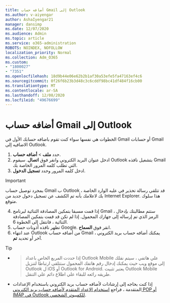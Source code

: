 ```yaml
---
title: أضافه حساب Gmail إلى Outlook
ms.author: v-aiyengar
author: AshaIyengar21
manager: dansimp
ms.date: 12/07/2020
ms.audience: Admin
ms.topic: article
ms.service: o365-administration
ROBOTS: NOINDEX, NOFOLLOW
localization_priority: Normal
ms.collection: Adm_O365
ms.custom:
- "1800027"
- "7351"
ms.openlocfilehash: 18d9b44e06e62b2b1af30a53efe5fa47163ef4c6
ms.sourcegitcommit: 0f26f6b23b3d48c3c6cddf98bc41df484f16cb00
ms.translationtype: MT
ms.contentlocale: ar-SA
ms.lasthandoff: 12/08/2020
ms.locfileid: "49676699"
---
```

# <a name="add-a-gmail-account-to-outlook"></a>أضافه حساب Gmail إلى Outlook

الخطوات هي نفسها سواء كنت تقوم باضافه حسابك الأول في Gmail أو حسابات Gmail الاضافيه إلى Outlook.

1. حدد **ملف**  >  **أضافه حساب**.
1. ادخل عنوان البريد الكتروني وانقر فوق **اتصال**. سيقوم Outlook بتشغيل نافذه Gmail التي تطلب كلمه المرور الخاصة بك. 
1. ادخل كلمه المرور وحدد **تسجيل الدخول**.
> [!IMPORTANT]
> بمجرد توصيل حساب Gmail ب Outlook ، قد تتلقي رسالة تحذير في علبه الوارد الخاصة بك لاعلامك بأنه تم الكشف عن تسجيل دخول جديد من Internet Explorer. هذا سلوك متوقع.
4. إذا قمت مسبقا بتمكين المصادقة الثنائية لبرنامج Gmail ، ستتم مطالبتك بإدخال الرمز الذي تم إرساله إلى جهازك المحمول. إذا لم تكن قد قمت بتمكين المصادقة الثنائية ، فانتقل إلى الخطوة 6.
1. تظهر نافذه أذونات حساب Google. انقر فوق **السماح**.
1. عند انتهاء Outlook من أضافه حساب Gmail ، يمكنك أضافه حساب بريد الكتروني آخر أو تحديد **تم**.
> [!TIP]
- > إذا حددت المربع الخاص باعداد Outlook Mobile علي هاتفي ، سيتم نقلك إلى موقع ويب حيث يمكنك إدخال رقم هاتفك المحمول ستتلقى ارتباطا لتنزيل Outlook ل iOS أو Outlook for Android. يعتبر تثبيت Outlook Mobile طريقه رائعه للبقاء علي اطلاع دائم علي التنقل.
- إذا كنت بحاجه إلى إرشادات لأضافه حساب بريد الكتروني باستخدام الإعدادات المتقدمة ، فراجع [استخدام الاعداد المتقدم لأضافه حساب بريد الكتروني POP أو IMAP في Outlook للكمبيوتر الشخصي](https://support.microsoft.com/office/change-or-update-email-account-settings-in-outlook-for-windows-560a9065-3c3a-4ec5-a24f-cdb9a8d622a2#bkmk_advanced).
